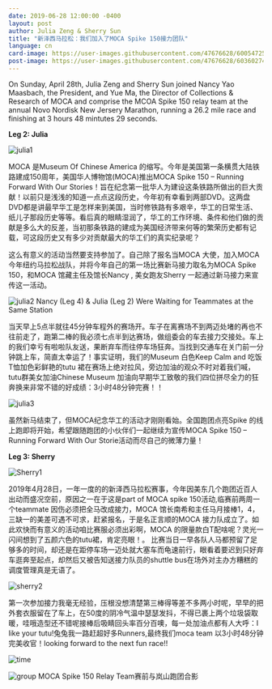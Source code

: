 ```yaml
---
date: 2019-06-28 12:00:00 -0400
layout: post
author: Julia Zeng & Sherry Sun
title: "新泽西马拉松：我们加入了MOCA Spike 150接力团队"
language: cn
card-image: https://user-images.githubusercontent.com/47676628/60054725-561ea880-96a9-11e9-8445-8b960d2ba5e9.jpg
post-image: https://user-images.githubusercontent.com/47676628/60360274-5c629c80-99a9-11e9-8711-003aac338726.jpg
---
```


On Sunday, April 28th, Julia Zeng and Sherry Sun joined Nancy Yao Maasbach, the President, and Yue Ma, the Director of Collections & Research of MOCA and comprise the MCOA Spike 150 relay team at the annual Novo Nordisk New Jersery Marathon, running a 26.2 mile race and finishing at 3 hours 48 mintutes 29 seconds.      
<!--more-->

**Leg 2: Julia** 

![julia1](https://user-images.githubusercontent.com/47676628/60357564-f0c90100-99a1-11e9-9d43-8eea29371537.jpg)

MOCA 是Museum Of Chinese America 的缩写。今年是美国第一条横贯大陆铁路建成150周年，美国华人博物馆(MOCA)推出MOCA Spike 150 – Running Forward With Our Stories！旨在纪念第一批华人为建设这条铁路所做出的巨大贡献！以前只是浅浅的知道一点点这段历史，今年初有幸看到两部DVD。这两盘DVD都是讲最早华工是怎样来到美国，当时修铁路有多艰辛，华工的日常生活、纸儿子那段历史等等。看后真的眼睛湿润了，华工的工作环境、条件和他们做的贡献是多么大的反差，当初那条铁路的建成为美国经济带来何等的繁荣历史都有记载，可这段历史又有多少对贡献最大的华工们的真实纪录呢？

这么有意义的活动当然要支持参加了。自己除了报名当MOCA 大使，加入MOCA 今年纽约马拉松战队，并将今年自己的第一场比赛新马接力取名为MOCA Spike 150，和MOCA 馆藏主任️及馆长Nancy , 美女跑友Sherry 一起通过新马接力来宣传这一活动。

![julia2](https://user-images.githubusercontent.com/47676628/60357577-fd4d5980-99a1-11e9-9596-f6309ed8fb96.jpg)
Nancy (Leg 4) & Julia (Leg 2) Were Waiting for Teammates at the Same Station 

当天早上5点半就往45分钟车程外的赛场开。车子在离赛场不到两迈处堵的再也不往前走了，跑第二棒的我必须七点半到达赛场，做组委会的车去接力交接处。车上的我们幸亏有啦啦队友送，果断弃车而往停车场狂奔。当找到交通车在关门前一分钟跳上车，简直太幸运了！事实证明，我们的Museum 白色Keep Calm and 吃饭T恤加色彩鲜艳的tutu 裙在赛场上绝对拉风，旁边加油的观众不时对着我们喊，tutu群美女加油Chinese Museum 加油向早期华工致敬的我们四位拼尽全力的狂奔换来非常不错的好成绩：3小时48分钟完赛！！

![julia3](https://user-images.githubusercontent.com/47676628/60357529-dc850400-99a1-11e9-9fcb-8c07fee6aeac.jpg)

虽然新马结束了，但MOCA纪念华工的活动才刚刚看始。全国跑团点亮Spike 的线上跑即将开始，希望跟随跑团的小伙伴们一起继续为宣传MOCA Spike 150 – Running Forward With Our Storie活动而尽自己的微薄力量！


**Leg 3: Sherry**

![Sherry1](https://user-images.githubusercontent.com/47676628/60357680-51583e00-99a2-11e9-8bb5-f3ea35e4c820.jpg)

2019年4月28日，一年一度的的新泽西马拉松赛事，今年因美东几个跑团近百人出动而盛况空前，原因之一在于这是part of MOCA spike 150活动,临赛前两周一个teammate 因伤必须把全马改成接力，MOCA 馆长南希和主任马月接棒1，4，三缺一的美差可遇不可求，赶紧报名，于是名正言顺的MOCA 接力队成立了。如此欢快而有意义的活动咱比赛服必须出彩啊，MOCA 的限量款白T配啥呢？灵光一闪间想到了五颜六色的tutu裙，肯定亮眼！。                           比赛当日一早各队人马都预留了足够多的时间，却还是在距停车场一迈处就大塞车而龟速前行，眼看着要迟到只好弃车逛奔至起点，却然后又被告知送接力队员的shuttle bus在场外对主办方糟糕的调度管理真是无语了。         

![sherry2](https://user-images.githubusercontent.com/47676628/60358781-13a8e480-99a5-11e9-931e-b6be60bbc035.jpg)

第一次参加接力我毫无经验，压根没想清楚第三棒得等差不多两小时呢，早早的把外套衣服留在了车上，在50度的阴冷气温中瑟瑟发抖，不得已裹上两个垃圾袋取暖，哇哦造型还不错呢接棒后吸睛回头率百分百噢，每一处加油点都有人大呼：I like your tutu!兔兔我一路赶超好多Runners,最终我们moca team 以3小时48分钟完美收官！looking forward to the next fun race!!

![time](https://user-images.githubusercontent.com/47676628/60355241-f1f72f80-999b-11e9-841d-3115fdedd4c0.jpg)

![group](https://user-images.githubusercontent.com/47676628/60054791-8e25eb80-96a9-11e9-9715-1a7371853fdc.jpg)
MOCA Spike 150 Relay Team赛前与岚山跑团合影
